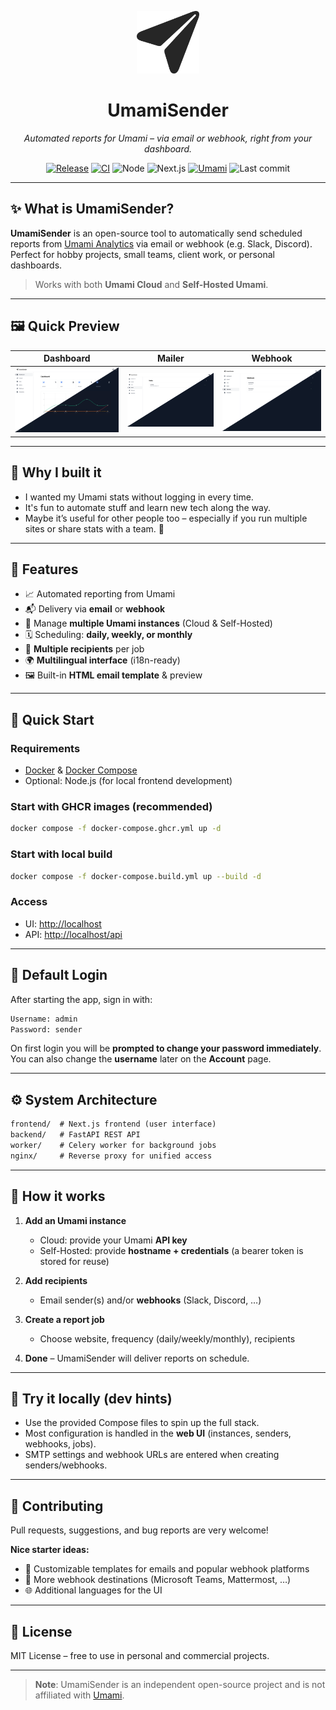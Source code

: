 <p align="center">
  <img src="docs/umamisender.svg" alt="UmamiSender Logo" width="100">
</p>

<h1 align="center">UmamiSender</h1>

<p align="center">
  <i>Automated reports for Umami – via email or webhook, right from your dashboard.</i>
</p>

<p align="center">
  <a href="https://github.com/ceviixx/umami-sender/releases"><img src="https://img.shields.io/github/release/ceviixx/umami-sender.svg" alt="Release"></a>
  <a href="https://github.com/ceviixx/umami-sender/actions"><img src="https://img.shields.io/github/actions/workflow/status/ceviixx/umami-sender/ci.yml" alt="CI"></a>
  <img src="https://img.shields.io/badge/node-20.19.x-brightgreen" alt="Node">
  <img src="https://img.shields.io/badge/Next.js-14.2.30-blue" alt="Next.js">
  <a href="https://umami.is"><img src="https://img.shields.io/badge/umami-2.19.x-black" alt="Umami"></a>
  <img src="https://img.shields.io/github/last-commit/ceviixx/umami-sender" alt="Last commit">
</p>

---

## ✨ What is UmamiSender?

**UmamiSender** is an open-source tool to automatically send scheduled reports from [Umami Analytics](https://umami.is) via email or webhook (e.g. Slack, Discord).
Perfect for hobby projects, small teams, client work, or personal dashboards.

> Works with both **Umami Cloud** and **Self-Hosted Umami**.

---

## 🖼 Quick Preview

| Dashboard                              | Mailer                              | Webhook                              |
| -------------------------------------- | ----------------------------------- | ------------------------------------ |
| ![](docs/screenshots/01_dashboard.png) | ![](docs/screenshots/04_mailer.png) | ![](docs/screenshots/05_webhook.png) |

---

## 💎 Why I built it

* I wanted my Umami stats without logging in every time.
* It's fun to automate stuff and learn new tech along the way.
* Maybe it’s useful for other people too – especially if you run multiple sites or share stats with a team. 🙂

---

## 🧩 Features

* 📈 Automated reporting from Umami
* 📬 Delivery via **email** or **webhook**
* 🧰 Manage **multiple Umami instances** (Cloud & Self-Hosted)
* 🗓 Scheduling: **daily, weekly, or monthly**
* 👥 **Multiple recipients** per job
* 🌍 **Multilingual interface** (i18n-ready)
* 🖼 Built-in **HTML email template** & preview

---

## 🚀 Quick Start

### Requirements

* [Docker](https://www.docker.com/) & [Docker Compose](https://docs.docker.com/compose/)
* Optional: Node.js (for local frontend development)

### Start with GHCR images (recommended)

```bash
docker compose -f docker-compose.ghcr.yml up -d
```

### Start with local build

```bash
docker compose -f docker-compose.build.yml up --build -d
```

### Access

* UI: [http://localhost](http://localhost)
* API: [http://localhost/api](http://localhost/api)

---

## 🔐 Default Login

After starting the app, sign in with:

```txt
Username: admin
Password: sender
```

On first login you will be **prompted to change your password immediately**.
You can also change the **username** later on the **Account** page.

---

## ⚙️ System Architecture

```txt
frontend/  # Next.js frontend (user interface)
backend/   # FastAPI REST API
worker/    # Celery worker for background jobs
nginx/     # Reverse proxy for unified access
```

---

## 🧭 How it works

1. **Add an Umami instance**

   * Cloud: provide your Umami **API key**
   * Self-Hosted: provide **hostname + credentials** (a bearer token is stored for reuse)

2. **Add recipients**

   * Email sender(s) and/or **webhooks** (Slack, Discord, …)

3. **Create a report job**

   * Choose website, frequency (daily/weekly/monthly), recipients

4. **Done** – UmamiSender will deliver reports on schedule.

---

## 🧪 Try it locally (dev hints)

* Use the provided Compose files to spin up the full stack.
* Most configuration is handled in the **web UI** (instances, senders, webhooks, jobs).
* SMTP settings and webhook URLs are entered when creating senders/webhooks.

---

## 🤝 Contributing

Pull requests, suggestions, and bug reports are very welcome!

**Nice starter ideas:**

* 🎨 Customizable templates for emails and popular webhook platforms
* 🔔 More webhook destinations (Microsoft Teams, Mattermost, …)
* 🌐 Additional languages for the UI

---

## 📄 License

MIT License – free to use in personal and commercial projects.

---

> **Note**: UmamiSender is an independent open-source project and is not affiliated with [Umami](https://umami.is).
